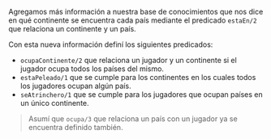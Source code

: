 Agregamos más información a nuestra base de conocimientos que nos dice en qué continente se encuentra cada país mediante el predicado `estaEn/2` que relaciona un continente y un país.

Con esta nueva información definí los siguientes predicados:

* `ocupaContinente/2` que relaciona un jugador y un continente si el jugador ocupa todos los países del mismo.
* `estaPeleado/1` que se cumple para los continentes en los cuales todos los jugadores ocupan algún país.
* `seAtrinchero/1` que se cumple para los jugadores que ocupan países en un único continente.

> Asumí que `ocupa/3` que relaciona un país con un jugador ya se encuentra definido también.